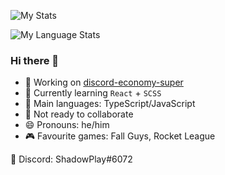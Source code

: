 ![My Stats](https://github-readme-stats-anuraghazra1.vercel.app/api?username=shadowplay1&show_icons=true&include_all_commits=true&theme=dark&countPrivate=true)

![My Language Stats](https://github-readme-stats-anuraghazra1.vercel.app/api/top-langs/?username=shadowplay1&layout=compact&theme=dark&countPrivate=true)

### Hi there 👋

- 🔭 Working on [discord-economy-super](https://github.com/shadowplay1/discord-economy-super)
- 🌱 Currently learning `React` + `SCSS`
- 🤔 Main languages: TypeScript/JavaScript
- 👯 Not ready to collaborate
- 😄 Pronouns: he/him
- 🎮 Favourite games: Fall Guys, Rocket League

💬 Discord: ShadowPlay#6072
